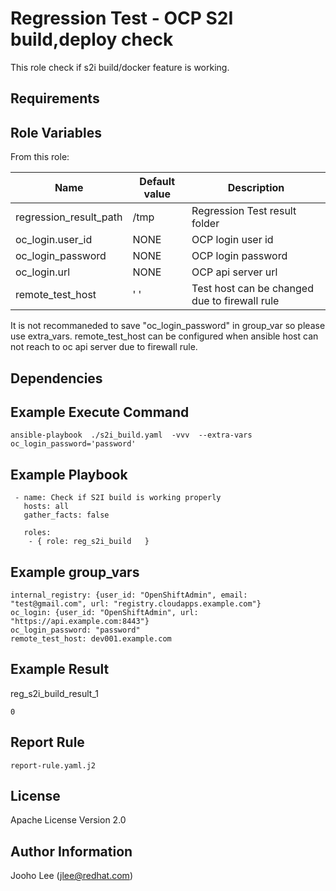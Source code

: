 Regression Test - OCP S2I build,deploy check
============

This role check if s2i build/docker feature is working.

Requirements
------------

Role Variables
--------------

From this role:

| Name                        | Default value                                 | Description                                                                 |
|-----------------------------|-----------------------------------------------|-----------------------------------------------------------------------------|
| regression_result_path      | /tmp                                          | Regression Test result folder                                               |
| oc_login.user_id            | NONE                                          | OCP login user id                                                           |
| oc_login_password           | NONE                                          | OCP login password                                                          |
| oc_login.url                | NONE                                          | OCP api server url                                                          |
| remote_test_host            | ' '                                           | Test host can be changed due to firewall rule                               |

It is not recommaneded to save "oc_login_password" in group_var so please use extra_vars.
remote_test_host can be configured when ansible host can not reach to oc api server due to firewall rule.

Dependencies
------------

Example Execute Command
-----------------------
```
ansible-playbook  ./s2i_build.yaml  -vvv  --extra-vars oc_login_password='password'
```

Example Playbook
----------------

```
 - name: Check if S2I build is working properly
   hosts: all
   gather_facts: false

   roles:
    - { role: reg_s2i_build   }

```

Example group_vars
------------------
```
internal_registry: {user_id: "OpenShiftAdmin", email: "test@gmail.com", url: "registry.cloudapps.example.com"}
oc_login: {user_id: "OpenShiftAdmin", url: "https://api.example.com:8443"}
oc_login_password: "password"
remote_test_host: dev001.example.com
```

Example Result 
--------------
reg_s2i_build_result_1
```
0
```

Report Rule
-----------
```
report-rule.yaml.j2
```

License
-------

Apache License Version 2.0

Author Information
------------------

Jooho Lee (jlee@redhat.com)
